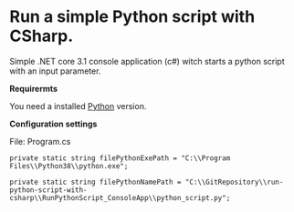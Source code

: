 # Run a simple Python script with CSharp.

Simple .NET core 3.1 console application (c#) witch starts a python script with an input parameter.

**Requirermts**

You need a installed [Python](https://www.python.org/downloads/) version.


**Configuration settings**

File: Program.cs

`private static string filePythonExePath = "C:\\Program Files\\Python38\\python.exe";`

`private static string filePythonNamePath = "C:\\GitRepository\\run-python-script-with-csharp\\RunPythonScript_ConsoleApp\\python_script.py";`




